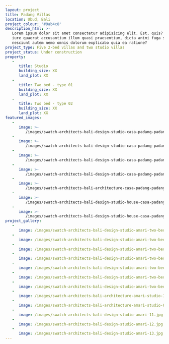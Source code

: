 ```yaml
---
layout: project
title: Padang Villas
location: Ubud, Bali
project_colour: '#9ab4c8'
description_html: >-
   Lorem ipsum dolor sit amet consectetur adipisicing elit. Est, quis? Velit,
   iure quaerat accusantium illum quasi praesentium, dicta animi fuga sunt,
   nesciunt autem nemo omnis dolorum explicabo quia ea ratione?
project_type: Five 2-bed villas and two studio villas
project_status: Under construction
property:
   -
      title: Studio
      building_size: XX
      land_plot: XX
   -
      title: Two bed - type 01
      building_size: XX
      land_plot: XX
   -
      title: Two bed - type 02
      building_size: XX
      land_plot: XX
featured_images:
   -
      image: >-
         /images/swatch-architects-bali-design-studio-casa-padang-padang-villas-two-bed-10.jpg
   -
      image: >-
         /images/swatch-architects-bali-design-studio-casa-padang-padang-villas-two-bed-13.jpg
   -
      image: >-
         /images/swatch-architects-bali-design-studio-casa-padang-padang-villas-two-bed-12.jpg
   -
      image: >-
         /images/swatch-architects-bali-design-studio-casa-padang-padang-villas-two-bed-18.jpg
   -
      image: >-
         /images/swatch-architects-bali-architecture-casa-padang-padang-villas-two-bed-1.jpg
   -
      image: >-
         /images/swatch-architects-bali-design-studio-house-casa-padang-padang-villas-three-bed9.jpg
   -
      image: >-
         /images/swatch-architects-bali-design-studio-house-casa-padang-padang-villas-three-bed10.jpg
project_gallery:
   -
      image: /images/swatch-architects-bali-design-studio-amari-two-bed-1.jpg
   -
      image: /images/swatch-architects-bali-design-studio-amari-two-bed-10.jpg
   -
      image: /images/swatch-architects-bali-design-studio-amari-two-bed-4.jpg
   -
      image: /images/swatch-architects-bali-design-studio-amari-two-bed-6.jpg
   -
      image: /images/swatch-architects-bali-design-studio-amari-two-bed-8.jpg
   -
      image: /images/swatch-architects-bali-design-studio-amari-two-bed-2.jpg
   -
      image: /images/swatch-architects-bali-design-studio-amari-two-bed-7.jpg
   -
      image: /images/swatch-architects-bali-architecture-amari-studio-1.jpg
   -
      image: /images/swatch-architects-bali-architecture-amari-studio-8.jpg
   -
      image: /images/swatch-architects-bali-design-studio-amari-11.jpg
   -
      image: /images/swatch-architects-bali-design-studio-amari-12.jpg
   -
      image: /images/swatch-architects-bali-design-studio-amari-13.jpg
---
```

